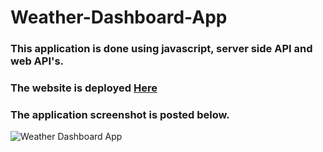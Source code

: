 # Weather-Dashboard-App

### This application is done using javascript, server side API and web API's.

### The website is deployed [Here](https://upster23.github.io/Weather-Dashboard-App/)

### The application screenshot is posted below.

![Weather Dashboard App](https://user-images.githubusercontent.com/79011370/125627972-c6b9d4fa-337a-49de-9ec4-f96220f5f967.JPG)
